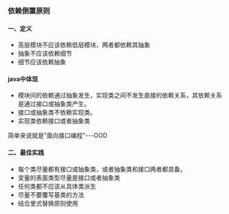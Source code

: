 ### 依赖倒置原则

####  一、定义

- 高层模块不应该依赖低层模块，两者都依赖其抽象
- 抽象不应该依赖细节
- 细节应该依赖抽象

#### java中体现

- 模块间的依赖通过抽象发生，实现类之间不发生直接的依赖关系，其依赖关系是通过接口或抽象类产生。
- 接口或抽象类不依赖实现类。
- 实现类依赖接口或者抽象类

简单来说就是"面向接口编程"---OOD
 
#### 二、最佳实践

- 每个类尽量都有接口或抽象类，或者抽象类和接口两者都具备。
- 变量的表面类型尽量是接口或者抽象类
- 任何类都不应该从具体类派生
- 尽量不要覆写基类的方法
- 结合里式替换原则使用